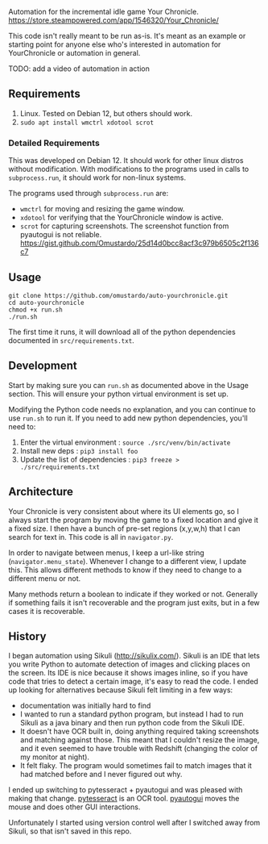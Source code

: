 Automation for the incremental idle game Your Chronicle.
https://store.steampowered.com/app/1546320/Your_Chronicle/

This code isn't really meant to be run as-is. It's meant as an example or
starting point for anyone else who's interested in automation for YourChronicle
or automation in general.

TODO: add a video of automation in action

## Requirements

1. Linux. Tested on Debian 12, but others should work.
2. `sudo apt install wmctrl xdotool scrot`

### Detailed Requirements

This was developed on Debian 12. It should work for other linux 
distros without modification. With modifications to the programs used in 
calls to `subprocess.run`, it should work for non-linux systems.

The programs used through `subprocess.run` are:

* `wmctrl` for moving and resizing the game window.
* `xdotool` for verifying that the YourChronicle window is active.
* `scrot` for capturing screenshots. The screenshot function from pyautogui 
   is not reliable. https://gist.github.com/Omustardo/25d14d0bcc8acf3c979b6505c2f136c7

## Usage

```shell
git clone https://github.com/omustardo/auto-yourchronicle.git
cd auto-yourchronicle
chmod +x run.sh
./run.sh
```

The first time it runs, it will download all of the python dependencies 
documented in `src/requirements.txt`.

## Development

Start by making sure you can `run.sh` as documented above in the Usage section.
This will ensure your python virtual environment is set up.

Modifying the Python code needs no explanation, and you can continue to use 
`run.sh` to run it. If you need to add new python dependencies, you'll need to:
 
1. Enter the virtual environment : `source ./src/venv/bin/activate`
2. Install new deps : `pip3 install foo`
3. Update the list of dependencies : `pip3 freeze > ./src/requirements.txt`

## Architecture

Your Chronicle is very consistent about where its UI elements go, so I always
start the program by moving the game to a fixed location and give it a fixed
size. I then have a bunch of pre-set regions (x,y,w,h) that I can search for
text in. This code is all in `navigator.py`.

In order to navigate between menus, I keep a url-like string
(`navigator.menu_state`). Whenever I change to a different view, I update this.
This allows different methods to know if they need to change to a different menu
or not.

Many methods return a boolean to indicate if they worked or not. 
Generally if something fails it isn't recoverable and the program just exits, 
but in a few cases it is recoverable.

## History

I began automation using Sikuli (http://sikulix.com/). Sikuli is an IDE that
lets you write Python to automate detection of images and clicking places on the
screen. Its IDE is nice because it shows images inline, so if you have code
that tries to detect a certain image, it's easy to read the code. I ended
up looking for alternatives because Sikuli felt limiting in a few ways:
* documentation was initially hard to find
* I wanted to run a standard python program, but instead I had to run Sikuli 
  as a java binary and then run python code from the Sikuli IDE.
* It doesn't have OCR built in, doing anything required taking screenshots and 
  matching against those. This meant that I couldn't resize the image, and it
  even seemed to have trouble with Redshift (changing the color of my 
  monitor at night).
* It felt flaky. The program would sometimes fail to match images that it 
  had matched before and I never figured out why.

I ended up switching to pytesseract + pyautogui and was pleased with making 
that change. [pytesseract](https://pypi.org/project/pytesseract/) is an OCR
tool. [pyautogui](https://pypi.org/project/pyautogui/) moves the mouse and does
other GUI interactions.

Unfortunately I started using version control well after I switched away from
Sikuli, so that isn't saved in this repo.
